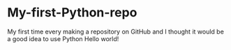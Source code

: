 # My-first-Python-repo
My first time every making a repository on GitHub and I thought it would be a good idea to use Python
  Hello world!
